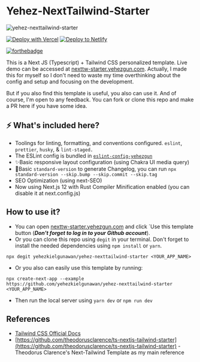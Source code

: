 # Yehez-NextTailwind-Starter

![yehez-nexttailwind-starter](https://socialify.git.ci/yehezkielgunawan/yehez-nexttailwind-starter/image?description=1&font=Inter&logo=https%3A%2F%2Fassets.vercel.com%2Fimage%2Fupload%2Fv1607554385%2Frepositories%2Fnext-js%2Fnext-logo.png&owner=1&pattern=Formal%20Invitation&theme=Dark)

[![Deploy with Vercel](https://vercel.com/button)](https://vercel.com/import/git?s=https://github.com/yehezkielgunawan/yehez-nexttailwind-starter) [![Deploy to Netlify](https://www.netlify.com/img/deploy/button.svg)](https://app.netlify.com/start/deploy?repository=https://github.com/yehezkielgunawan/yehez-nexttailwind-starter)

[![forthebadge](https://res.cloudinary.com/yehez/image/upload/v1635325228/made-by-typescript_mz1tue.svg)](https://forthebadge.com)

This is a Next JS (Typescript) + Tailwind CSS personalized template. Live demo can be accessed at [nexttw-starter.yehezgun.com](https://nexttw-starter.yehezgun.com/). Actually, I made this for myself so I don't need to waste my time overthinking about the config and setup and focusing on the development.

But if you also find this template is useful, you also can use it. And of course, I'm open to any feedback. You can fork or clone this repo and make a PR here if you have some idea.

## ⚡ What's included here?

- Toolings for linting, formatting, and conventions configured.
  `eslint`, `prettier`, `husky`, & `lint-staged.`
- The ESLint config is bundled in [`eslint-config-yehezgun`](https://www.npmjs.com/package/eslint-config-yehezgun)
- ✨Basic responsive layout configuration (using Chakra UI media query)
- 📜Basic `standard-version` to generate Changelog, you can run `npx standard-version --skip.bump --skip.commit --skip.tag`
- SEO Optimization (using next-SEO)
- Now using Next.js 12 with Rust Compiler Minification enabled (you can disable it at next.config.js)

## How to use it?

- You can open [nexttw-starter.yehezgun.com](https://nexttw-starter.yehezgun.com) and click `Use this template button (**_Don't forget to log in to your Github account_**).
- Or you can clone this repo using `degit` in your terminal. Don't forget to install the needed dependencies using `npm install` or `yarn`.

```
npx degit yehezkielgunawan/yehez-nexttailwind-starter <YOUR_APP_NAME>
```

- Or you also can easily use this template by running:

```
npx create-next-app --example https://github.com/yehezkielgunawan/yehez-nexttailwind-starter <YOUR_APP_NAME>
```

- Then run the local server using `yarn dev` or `npm run dev`

## References

- [Tailwind CSS Official Docs](https://tailwindcss.com/)
- [https://github.com/theodorusclarence/ts-nextjs-tailwind-starter](https://github.com/theodorusclarence/ts-nextjs-tailwind-starter) - Theodorus Clarence's Next-Tailwind Template as my main reference
